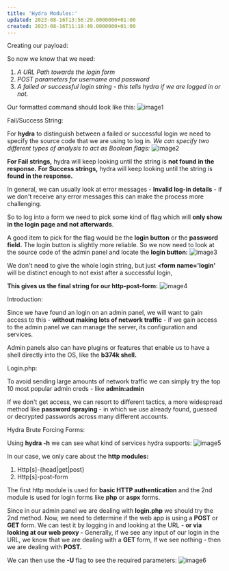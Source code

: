 ```yaml
---
title: 'Hydra Modules:'
updated: 2023-08-16T13:56:29.0000000+01:00
created: 2023-08-16T11:18:49.0000000+01:00
---
```


Creating our payload:

So now we know that we need:
1.  *A URL Path towards the login form*
2.  *POST parameters for username and password*
3.  *A failed or successful login string - this tells hydra if we are logged in or not.*

Our formatted command should look like this:
![image1](../../../../_resources/image1-183.png)

Fail/Success String:

For **hydra** to distinguish between a failed or successful login we need to specify the source code that we are using to log in. *We can specify two different types of analysis to act as Boolean flags:*
![image2](../../../../_resources/image2-150.png)

**For Fail strings,** hydra will keep looking until the string is **not found in the response.**
**For Success strings,** hydra will keep looking until the string is **found in the response.**

In general, we can usually look at error messages - **Invalid log-in details** - if we don't receive any error messages this can make the process more challenging.

So to log into a form we need to pick some kind of flag which will **only show in the login page and not afterwards**.

A good item to pick for the flag would be the **login button** or the **password field.** The login button is slightly more reliable. So we now need to look at the source code of the admin panel and locate the **login button:**
![image3](../../../../_resources/image3-116.png)

We don't need to give the whole login string, but just **\<form name='login'** will be distinct enough to not exist after a successful login,

**This gives us the final string for our http-post-form:**
![image4](../../../../_resources/image4-92.png)

Introduction:

Since we have found an login on an admin panel, we will want to gain access to this - **without making lots of network traffic** - if we gain access to the admin panel we can manage the server, its configuration and services.

Admin panels also can have plugins or features that enable us to have a shell directly into the OS, like the **b374k shell.**

Login.php:

To avoid sending large amounts of network traffic we can simply try the top 10 most popular admin creds - like **admin:admin**

If we don't get access, we can resort to different tactics, a more widespread method like **password spraying** - in which we use already found, guessed or decrypted passwords across many different accounts.

Hydra Brute Forcing Forms:

Using **hydra -h** we can see what kind of services hydra supports:
![image5](../../../../_resources/image5-72.png)

In our case, we only care about the **http modules:**
1.  Http\[s\]-{head\|get\|post}
2.  Http\[s\]-post-form

The first http module is used for **basic HTTP authentication** and the 2nd module is used for login forms like **php** or **aspx** forms.

Since in our admin panel we are dealing with **login.php** we should try the 2nd method. Now, we need to determine if the web app is using a **POST** or **GET** form. We can test it by logging in and looking at the URL - **or via looking at our web proxy -** Generally, if we see any input of our login in the URL, we know that we are dealing with a **GET** form, If we see nothing - then we are dealing with **POST.**

We can then use the **-U** flag to see the required parameters:
![image6](../../../../_resources/image6-49.png)
